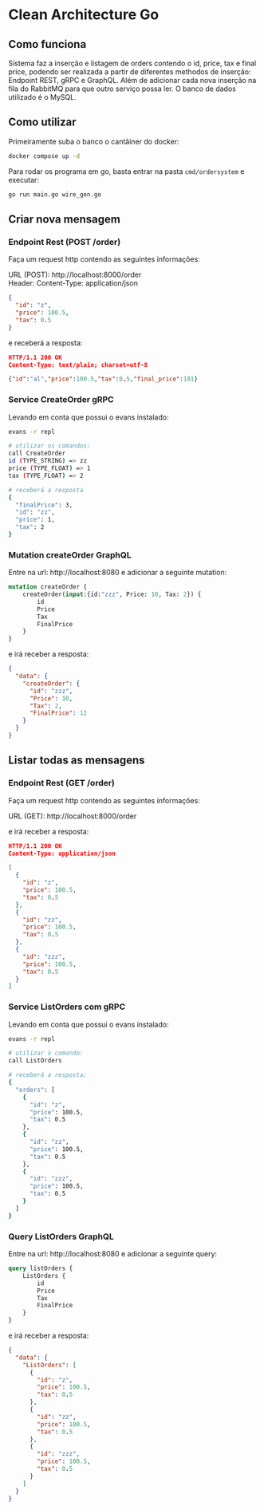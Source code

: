 # Clean Architecture Go

## Como funciona

Sistema faz a inserção e listagem de orders contendo o id, price, tax e final price, podendo ser realizada a partir
de diferentes methodos de inserção: Endpoint REST, gRPC e GraphQL. Além de adicionar cada nova inserção na fila do 
RabbitMQ para que outro serviço possa ler. O banco de dados utilizado é o MySQL.

## Como utilizar

Primeiramente suba o banco o cantâiner do docker:

```bash
docker compose up -d
```

Para rodar os programa em go, basta entrar na pasta `cmd/ordersystem` e executar:
```bash
go run main.go wire_gen.go
```

## Criar nova mensagem

### Endpoint Rest (POST /order)

Faça um request http contendo as seguintes informações:

URL (POST): http://localhost:8000/order \
Header: Content-Type: application/json

```json
{
  "id": "z",
  "price": 100.5,
  "tax": 0.5
}
```

e receberá a resposta:
```json
HTTP/1.1 200 OK
Content-Type: text/plain; charset=utf-8

{"id":"al","price":100.5,"tax":0.5,"final_price":101}
```

### Service CreateOrder gRPC

Levando em conta que possui o evans instalado:

```bash
evans -r repl

# utilizar os comandos:
call CreateOrder
id (TYPE_STRING) => zz
price (TYPE_FLOAT) => 1
tax (TYPE_FLOAT) => 2

# receberá a resposta
{
  "finalPrice": 3,
  "id": "zz",
  "price": 1,
  "tax": 2
}
```

### Mutation createOrder GraphQL

Entre na url: http://localhost:8080 e adicionar a seguinte mutation:

```graphql
mutation createOrder {
    createOrder(input:{id:"zzz", Price: 10, Tax: 2}) {
        id
        Price
        Tax
        FinalPrice
    }
}
```

e irá receber a resposta:

```json
{
  "data": {
    "createOrder": {
      "id": "zzz",
      "Price": 10,
      "Tax": 2,
      "FinalPrice": 12
    }
  }
}
```

## Listar todas as mensagens

### Endpoint Rest (GET /order)

Faça um request http contendo as seguintes informações:

URL (GET): http://localhost:8000/order

e irá receber a resposta:
```json
HTTP/1.1 200 OK
Content-Type: application/json

[
  {
    "id": "z", 
    "price": 100.5,
    "tax": 0.5
  },
  {
    "id": "zz",
    "price": 100.5,
    "tax": 0.5
  },
  {
    "id": "zzz",
    "price": 100.5,
    "tax": 0.5
  }
]
```

### Service ListOrders com gRPC

Levando em conta que possui o evans instalado:

```bash
evans -r repl

# utilizar o comando:
call ListOrders

# receberá a resposta:
{
  "orders": [
    {
      "id": "z", 
      "price": 100.5,
      "tax": 0.5
    },
    {
      "id": "zz",
      "price": 100.5,
      "tax": 0.5
    },
    {
      "id": "zzz",
      "price": 100.5,
      "tax": 0.5
    }
  ]
}
```

### Query ListOrders GraphQL

Entre na url: http://localhost:8080 e adicionar a seguinte query:
```graphql
query listOrders {
    ListOrders {
        id
        Price
        Tax
        FinalPrice
    }
}
```

e irá receber a resposta:
```json
{
  "data": {
    "ListOrders": [
      {
        "id": "z",
        "price": 100.5,
        "tax": 0.5
      },
      {
        "id": "zz",
        "price": 100.5,
        "tax": 0.5
      },
      {
        "id": "zzz",
        "price": 100.5,
        "tax": 0.5
      }
    ]
  }
}
```